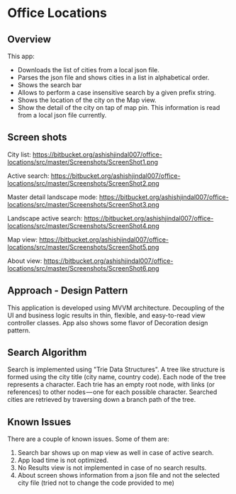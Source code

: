 # Office Locations

## Overview

This app:  
 - Downloads the list of cities from a local json file.  
 - Parses the json file and shows cities in a list in alphabetical order.  
 - Shows the search bar  
 - Allows to perform a case insensitive search by a given prefix string.  
 - Shows the location of the city on the Map view.  
 - Show the detail of the city on tap of map pin. This information is read from a local json file currently.  

## Screen shots

City list: https://bitbucket.org/ashishjindal007/office-locations/src/master/Screenshots/ScreenShot1.png

Active search: https://bitbucket.org/ashishjindal007/office-locations/src/master/Screenshots/ScreenShot2.png

Master detail landscape mode: https://bitbucket.org/ashishjindal007/office-locations/src/master/Screenshots/ScreenShot3.png

Landscape active search: https://bitbucket.org/ashishjindal007/office-locations/src/master/Screenshots/ScreenShot4.png

Map view: https://bitbucket.org/ashishjindal007/office-locations/src/master/Screenshots/ScreenShot5.png

About view: https://bitbucket.org/ashishjindal007/office-locations/src/master/Screenshots/ScreenShot6.png

## Approach - Design Pattern
This application is developed using MVVM architecture. Decoupling of the UI and business logic results in thin, flexible, and easy-to-read view controller classes. App also shows some flavor of Decoration design pattern.

## Search Algorithm
Search is implemented using "Trie Data Structures". A tree like structure is formed using the city title (city name, country code). Each node of the tree represents a character. Each trie has an empty root node, with links (or references) to other nodes — one for each possible character. Searched cities are retrieved by traversing down a branch path of the tree. 

## Known Issues
There are a couple of known issues. Some of them are:  
1. Search bar shows up on map view as well in case of active search.
2. App load time is not optimized.
3. No Results view is not implemented in case of no search results.
4. About screen shows information from a json file and not the selected city file (tried not to change the code provided to me)

